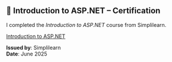 ## 📄 Introduction to ASP.NET – Certification

I completed the *Introduction to ASP.NET* course from Simplilearn.

[Introduction to ASP.NET](https://simpli-web.app.link/e/gg9W5kQzVTb)

**Issued by**: Simplilearn  
**Date**: June 2025

<!-- [![View File](https://yourdomain.com/preview-image.png)](https://simpli-web.app.link/e/gg9W5kQzVTb) -->

<!-- https://drive.google.com/file/d/1pQoWjBmpjI4OjHcPDt7Y-UJxRuJwW11C/view?usp=drive_link -->

<!-- [📄 Preview PDF](https://drive.google.com/file/d/1pQoWjBmpjI4OjHcPDt7Y-UJxRuJwW11C/preview) -->


